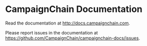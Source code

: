 CampaignChain Documentation
===========================

Read the documentation at http://docs.campaignchain.com.

Please report issues in the documentation at https://github.com/CampaignChain/campaignchain-docs/issues.